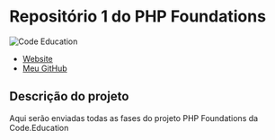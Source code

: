 # Repositório 1 do PHP Foundations #

![Code Education](http://sites.code.education/wp-content/uploads/2014/10/logo-code-preto.png)

* [Website](http://sites.code.education/home-code/)
* [Meu GitHub](https://github.com/heldersouza)

## Descrição do projeto ##

Aqui serão enviadas todas as fases do projeto PHP Foundations da Code.Education
